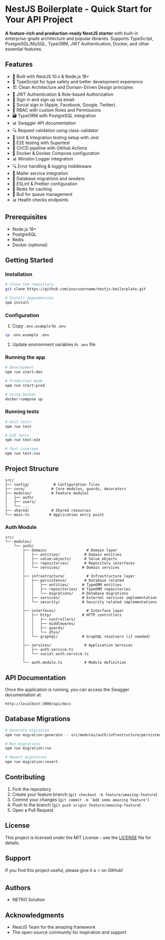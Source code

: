 # NestJS Boilerplate - Quick Start for Your API Project

**A feature-rich and production-ready NestJS starter** with built-in enterprise-grade architecture and popular libraries. Supports TypeScript, PostgreSQL/MySQL, TypeORM, JWT Authentication, Docker, and other essential features.

## Features

- 🚀 Built with NestJS 10.x & Node.js 18+
- 📝 TypeScript for type safety and better development experience
- 🏗️ Clean Architecture and Domain-Driven Design principles
- 🔐 JWT Authentication & Role-based Authorization
- 🔐 Sign in and sign up via email.
- 🔐 Social sign in (Apple, Facebook, Google, Twitter).
- 🔐 RBAC with custom Roles and Permissions
- 🗃️ TypeORM with PostgreSQL integration
- 📊 Swagger API documentation
- 🔍 Request validation using class-validator
- 🎯 Unit & Integration testing setup with Jest
- 📝 E2E testing with Supertest
- 🔄 CI/CD pipeline with GitHub Actions
- 🐳 Docker & Docker Compose configuration
- 📊 Winston Logger integration
- 🔍 Error handling & logging middleware
- 📧 Mailer service integration
- 🔄 Database migrations and seeders
- 📝 ESLint & Prettier configuration
- 💾 Redis for caching
- 🔄 Bull for queue management
- 📊 Health checks endpoints

## Prerequisites

- Node.js 18+
- PostgreSQL
- Redis
- Docker (optional)

## Getting Started

### Installation

```bash
# Clone the repository
git clone https://github.com/yourusername/nestjs-boilerplate.git

# Install dependencies
npm install
```

### Configuration

1. Copy `.env.example` to `.env`
```bash
cp .env.example .env
```

2. Update environment variables in `.env` file

### Running the app

```bash
# Development
npm run start:dev

# Production mode
npm run start:prod

# Using Docker
docker-compose up
```

### Running tests

```bash
# Unit tests
npm run test

# E2E tests
npm run test:e2e

# Test coverage
npm run test:cov
```

## Project Structure

```
src/
├── config/           # Configuration files
├── core/            # Core modules, guards, decorators
├── modules/         # Feature modules
│   ├── auth/       
│   ├── users/      
│   └── ...         
├── shared/          # Shared resources
└── main.ts         # Application entry point
```
### Auth Module

```
src/
└── modules/
    └── auth/
        ├── domain/                  # Domain layer
        │   ├── entities/           # Domain entities
        │   ├── value-objects/      # Value objects
        │   ├── repositories/       # Repository interfaces
        │   └── services/          # Domain services
        │
        ├── infrastructure/          # Infrastructure layer
        │   ├── persistence/        # Database related
        │   │   ├── entities/      # TypeORM entities
        │   │   ├── repositories/  # TypeORM repositories
        │   │   └── migrations/    # Database migrations
        │   ├── services/          # External services implementation
        │   └── security/          # Security related implementations
        │
        ├── interfaces/              # Interface layer
        │   ├── http/              # HTTP controllers
        │   │   ├── controllers/
        │   │   ├── middlewares/
        │   │   ├── guards/
        │   │   └── dtos/
        │   └── graphql/           # GraphQL resolvers (if needed)
        │
        ├── services/               # Application Services
        │   ├── auth.service.ts
        │   └── social-auth.service.ts
        │
        └── auth.module.ts          # Module definition 
```

## API Documentation

Once the application is running, you can access the Swagger documentation at:
```
http://localhost:3000/api/docs
```

## Database Migrations

```bash
# Generate migration
npm run migration:generate -- src/modules/auth/infrastructure/persistence/migrations/CreateUsersTable

# Run migrations
npm run migration:run

# Revert migrations
npm run migration:revert
```
## Contributing

1. Fork the repository
2. Create your feature branch (`git checkout -b feature/amazing-feature`)
3. Commit your changes (`git commit -m 'Add some amazing feature'`)
4. Push to the branch (`git push origin feature/amazing-feature`)
5. Open a Pull Request

## License

This project is licensed under the MIT License - see the [LICENSE](LICENSE) file for details.

## Support

If you find this project useful, please give it a ⭐️ on GitHub!

## Authors

- NETKO Solution

## Acknowledgments

- NestJS Team for the amazing framework
- The open-source community for inspiration and support

